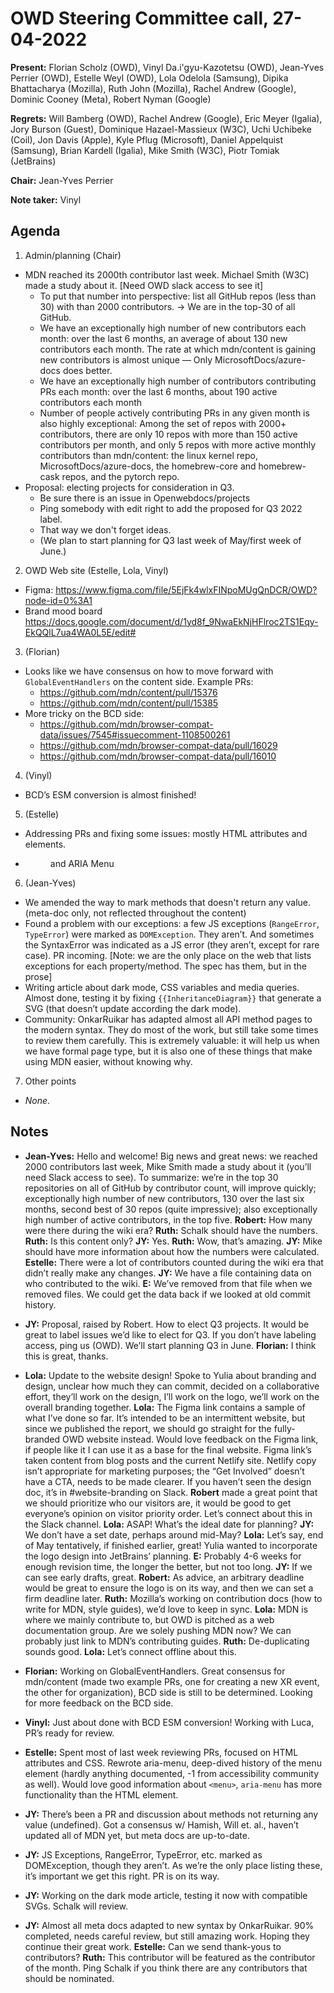 # OWD Steering Committee call, 27-04-2022

**Present:** Florian Scholz (OWD), Vinyl Da.i'gyu-Kazotetsu (OWD), Jean-Yves Perrier (OWD), Estelle Weyl (OWD), Lola Odelola (Samsung), Dipika Bhattacharya (Mozilla), Ruth John (Mozilla), Rachel Andrew (Google), Dominic Cooney (Meta), Robert Nyman (Google)

**Regrets:** Will Bamberg (OWD), Rachel Andrew (Google), Eric Meyer (Igalia), Jory Burson (Guest), Dominique Hazael-Massieux (W3C), Uchi Uchibeke (Coil), Jon Davis (Apple), Kyle Pflug (Microsoft), Daniel Appelquist (Samsung), Brian Kardell (Igalia), Mike Smith (W3C), Piotr Tomiak (JetBrains)

**Chair:** Jean-Yves Perrier

**Note taker:** Vinyl

## Agenda

1. Admin/planning (Chair)
  - MDN reached its 2000th contributor last week. 
    Michael Smith (W3C) made a study about it. [Need OWD slack access to see it]
    - To put that number into perspective: list all GitHub repos (less than 30) with than 2000 contributors. -> We are in the top-30 of all GitHub.
    - We have an exceptionally high number of new contributors each month: over the last 6 months, an average of about 130 new contributors each month. The rate at which mdn/content is gaining new contributors is almost unique — Only MicrosoftDocs/azure-docs does better. 
    - We have an exceptionally high number of contributors contributing PRs each month: over the last 6 months, about 190 active contributors each month
    - Number of people actively contributing PRs in any given month is also highly exceptional: Among the set of repos with 2000+ contributors, there are only 10 repos with more than 150 active contributors per month, and only 5 repos with more active monthly contributors than mdn/content: the linux kernel repo, MicrosoftDocs/azure-docs, the homebrew-core and homebrew-cask repos, and the pytorch repo.
  - Proposal: electing projects for consideration in Q3.
    - Be sure there is an issue in Openwebdocs/projects
    - Ping somebody with edit right to add the proposed for Q3 2022 label.
    - That way we don't forget ideas.
    - (We plan to start planning for Q3 last week of May/first week of June.)
2. OWD Web site (Estelle, Lola, Vinyl)
  - Figma: https://www.figma.com/file/5EjFk4wlxFINpoMUgQnDCR/OWD?node-id=0%3A1
  - Brand mood board https://docs.google.com/document/d/1yd8f_9NwaEkNjHFlroc2TS1Eqy-EkQQlL7ua4WA0L5E/edit# 
3. (Florian)
  - Looks like we have consensus on how to move forward with `GlobalEventHandlers` on the content side. Example PRs:
    - https://github.com/mdn/content/pull/15376 
    - https://github.com/mdn/content/pull/15385 
  - More tricky on the BCD side:
    - https://github.com/mdn/browser-compat-data/issues/7545#issuecomment-1108500261 
    - https://github.com/mdn/browser-compat-data/pull/16029 
    - https://github.com/mdn/browser-compat-data/pull/16010 
4. (Vinyl)
  - BCD’s ESM conversion is almost finished!
5. (Estelle) 
  - Addressing PRs and fixing some issues: mostly HTML attributes and elements. 
  - <menu> and ARIA Menu
6. (Jean-Yves)
  - We amended the way to mark methods that doesn't return any value. (meta-doc only, not reflected throughout the content)
  - Found a problem with our exceptions: a few JS exceptions (`RangeError`, `TypeError`) were marked as `DOMException`. They aren’t. And sometimes the SyntaxError was indicated as a JS error (they aren’t, except for rare case). PR incoming. [Note: we are the only place on the web that lists exceptions for each property/method. The spec has them, but in the prose]
  - Writing article about dark mode, CSS variables and media queries. Almost done, testing it by fixing `{{InheritanceDiagram}}` that generate a SVG (that doesn’t update according the dark mode).
  - Community: OnkarRuikar has adapted almost all API method pages to the modern syntax. They do most of the work, but still take some times to review them carefully. This is extremely valuable: it will help us when we have formal page type, but it is also one of these things that make using MDN easier, without knowing why.
7. Other points
  - _None_.

## Notes
* **Jean-Yves:** Hello and welcome!  Big news and great news: we reached 2000 contributors last week, Mike Smith made a study about it (you’ll need Slack access to see).  To summarize: we’re in the top 30 repositories on all of GitHub by contributor count, will improve quickly; exceptionally high number of new contributors, 130 over the last six months, second best of 30 repos (quite impressive); also exceptionally high number of active contributors, in the top five.
  **Robert:** How many were there during the wiki era? **Ruth:** Schalk should have the numbers.
  **Ruth:** Is this content only? **JY:** Yes. **Ruth:** Wow, that’s amazing. **JY:** Mike should have more information about how the numbers were calculated. **Estelle:** There were a lot of contributors counted during the wiki era that didn’t really make any changes. **JY:** We have a file containing data on who contributed to the wiki. **E:** We’ve removed from that file when we removed files. We could get the data back if we looked at old commit history.

* **JY:** Proposal, raised by Robert.  How to elect Q3 projects.  It would be great to label issues we’d like to elect for Q3. If you don’t have labeling access, ping us (OWD).  We’ll start planning Q3 in June.  **Florian:** I think this is great, thanks.

* **Lola:** Update to the website design!  Spoke to Yulia about branding and design, unclear how much they can commit, decided on a collaborative effort, they’ll work on the design, I’ll work on the logo, we’ll work on the overall branding together.
  **Lola:** The Figma link contains a sample of what I’ve done so far. It’s intended to be an intermittent website, but since we published the report, we should go straight for the fully-branded OWD website instead.  Would love feedback on the Figma link, if people like it I can use it as a base for the final website.  Figma link’s taken content from blog posts and the current Netlify site.  Netlify copy isn’t appropriate for marketing purposes; the “Get Involved” doesn’t have a CTA, needs to be made clearer.  If you haven’t seen the design doc, it’s in #website-branding on Slack.  **Robert** made a great point that we should prioritize who our visitors are, it would be good to get everyone’s opinion on visitor priority order.  Let’s connect about this in the Slack channel.
  **Lola:** ASAP!  What’s the ideal date for planning?  **JY:** We don’t have a set date, perhaps around mid-May?  **Lola:** Let’s say, end of May tentatively, if finished earlier, great!  Yulia wanted to incorporate the logo design into JetBrains’ planning. **E:** Probably 4-6 weeks for enough revision time, the longer the better, but not too long.  **JY:** If we can see early drafts, great. **Robert:** As advice, an arbitrary deadline would be great to ensure the logo is on its way, and then we can set a firm deadline later. **Ruth:** Mozilla’s working on contribution docs (how to write for MDN, style guides), we’d love to keep in sync.  **Lola:** MDN is where we mainly contribute to, but OWD is pitched as a web documentation group. Are we solely pushing MDN now?  We can probably just link to MDN’s contributing guides.  **Ruth:** De-duplicating sounds good.  **Lola:** Let’s connect offline about this.

* **Florian:** Working on GlobalEventHandlers.  Great consensus for mdn/content (made two example PRs, one for creating a new XR event, the other for organization), BCD side is still to be determined.  Looking for more feedback on the BCD side.

* **Vinyl:** Just about done with BCD ESM conversion!  Working with Luca, PR’s ready for review.

* **Estelle:** Spent most of last week reviewing PRs, focused on HTML attributes and CSS.  Rewrote aria-menu, deep-dived history of the menu element (hardly anything documented, -1 from accessibility community as well).  Would love good information about `<menu>`, `aria-menu` has more functionality than the HTML element.

* **JY:** There’s been a PR and discussion about methods not returning any value (undefined).  Got a consensus w/ Hamish, Will et. al., haven’t updated all of MDN yet, but meta docs are up-to-date.

* **JY:** JS Exceptions, RangeError, TypeError, etc. marked as DOMException, though they aren’t.  As we’re the only place listing these, it’s important we get this right.  PR is on its way.

* **JY:** Working on the dark mode article, testing it now with compatible SVGs.  Schalk will review.

* **JY:** Almost all meta docs adapted to new syntax by OnkarRuikar.  90% completed, needs careful review, but still amazing work.  Hoping they continue their great work.  **Estelle:** Can we send thank-yous to contributors?  **Ruth:** This contributor will be featured as the contributor of the month. Ping Schalk if you think there are any contributors that should be nominated.
